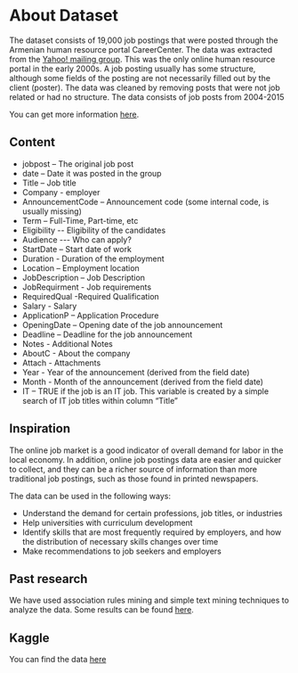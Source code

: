 # About Dataset

The dataset consists of 19,000 job postings that were posted through the Armenian human resource portal CareerCenter. The data was extracted from the [Yahoo! mailing group](https://groups.yahoo.com/neo/groups/careercenter-am). This was the only online human resource portal in the early 2000s. A job posting usually has some structure, although some fields of the posting are not necessarily filled out by the client (poster). The data was cleaned by removing posts that were not job related or had no structure. The data consists of job posts from 2004-2015

You can get more information [here](https://www.kaggle.com/datasets/madhab/jobposts).

## Content
- jobpost – The original job post
- date – Date it was posted in the group
- Title – Job title
- Company - employer
- AnnouncementCode – Announcement code (some internal code, is usually missing)
- Term – Full-Time, Part-time, etc
- Eligibility -- Eligibility of the candidates
- Audience --- Who can apply?
- StartDate – Start date of work
- Duration - Duration of the employment
- Location – Employment location
- JobDescription – Job Description
- JobRequirment - Job requirements
- RequiredQual -Required Qualification
- Salary - Salary
- ApplicationP – Application Procedure
- OpeningDate – Opening date of the job announcement
- Deadline – Deadline for the job announcement
- Notes - Additional Notes
- AboutC - About the company
- Attach - Attachments
- Year - Year of the announcement (derived from the field date)
- Month - Month of the announcement (derived from the field date)
- IT – TRUE if the job is an IT job. This variable is created by a simple search of IT job titles within column “Title”

## Inspiration
The online job market is a good indicator of overall demand for labor in the local economy. In addition, online job postings data are easier and quicker to collect, and they can be a richer source of information than more traditional job postings, such as those found in printed newspapers.

The data can be used in the following ways:
- Understand the demand for certain professions, job titles, or industries
- Help universities with curriculum development
- Identify skills that are most frequently required by employers, and how the distribution of necessary skills changes over time
- Make recommendations to job seekers and employers

## Past research

We have used association rules mining and simple text mining techniques to analyze the data. Some results can be found [here](https://www.slideshare.net/HabetMadoyan/it-skills-analysis-63686238).

## Kaggle 

You can find the data [here](https://www.kaggle.com/datasets/madhab/jobposts)
